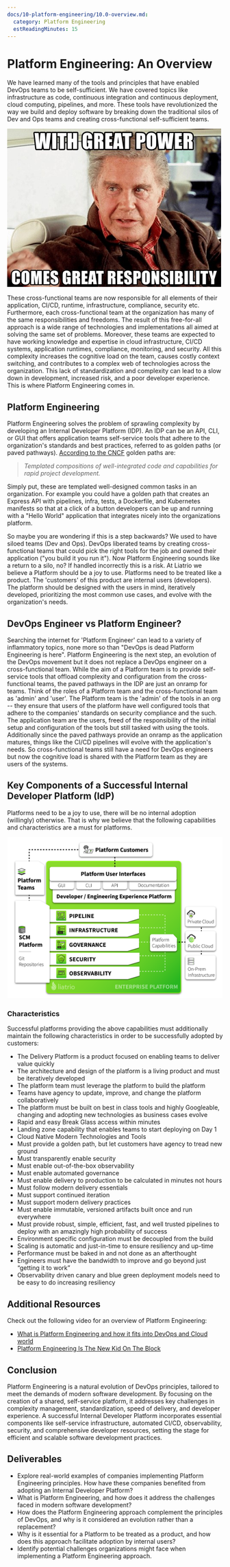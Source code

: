 ```yaml
---
docs/10-platform-engineering/10.0-overview.md:
  category: Platform Engineering
  estReadingMinutes: 15
---
```

# Platform Engineering: An Overview

We have learned many of the tools and principles that have enabled DevOps teams to be self-sufficient. We have covered topics like infrastructure as code, continuous integration and continuous deployment, cloud computing, pipelines, and more. These tools have revolutionized the way we build and deploy software by breaking down the traditional silos of Dev and Ops teams and creating cross-functional self-sufficient teams.

![with great power](./img10/with-great-power.jpg ':class=img-center :alt= with great power')

These cross-functional teams are now responsible for all elements of their application, CI/CD, runtime, infrastructure, compliance, security etc. Furthermore, each cross-functional team at the organization has many of the same responsibilities and freedoms. The result of this free-for-all approach is a wide range of technologies and implementations all aimed at solving the same set of problems. Moreover, these teams are expected to have working knowledge and expertise in cloud infrastructure, CI/CD systems, application runtimes, compliance, monitoring, and security. All this complexity increases the cognitive load on the team, causes costly context switching, and contributes to a complex web of technologies across the organization. This lack of standardization and complexity can lead to a slow down in development, increased risk, and a poor developer experience. This is where Platform Engineering comes in.

## Platform Engineering

Platform Engineering solves the problem of sprawling complexity by developing an Internal Developer Platform (IDP). An IDP can be an API, CLI, or GUI that offers application teams self-service tools that adhere to the organization's standards and best practices, referred to as golden paths (or paved pathways). [According to the CNCF](https://tag-app-delivery.cncf.io/whitepapers/platforms/) golden paths are:

> _Templated compositions of well-integrated code and capabilities for rapid project development._

Simply put, these are templated well-designed common tasks in an organization. For example you could have a golden path that creates an Express API with pipelines, infra, tests, a Dockerfile, and Kubernetes manifests so that at a click of a button developers can be up and running with a "Hello World" application that integrates nicely into the organizations platform.

So maybe you are wondering if this is a step backwards? We used to have siloed teams (Dev and Ops). DevOps liberated teams by creating cross-functional teams that could pick the right tools for the job and owned their application ("you build it you run it"). Now Platform Engineering sounds like a return to a silo, no? If handled incorrectly this is a risk. At Liatrio we believe a Platform should be a joy to use. Platforms need to be treated like a product. The 'customers' of this product are internal users (developers). The platform should be designed with the users in mind, iteratively developed, prioritizing the most common use cases, and evolve with the organization's needs.

## DevOps Engineer vs Platform Engineer?

Searching the internet for 'Platform Engineer' can lead to a variety of inflammatory topics, none more so than "DevOps is dead Platform Engineering is here". Platform Engineering is the next step, an evolution of the DevOps movement but it does not replace a DevOps engineer on a cross-functional team. While the aim of a Platform team is to provide self-service tools that offload complexity and configuration from the cross-functional teams, the paved pathways in the IDP are just an onramp for teams. Think of the roles of a Platform team and the cross-functional team as 'admin' and 'user'. The Platform team is the 'admin' of the tools in an org -- they ensure that users of the platform have well configured tools that adhere to the companies' standards on security compliance and the such. The application team are the users, freed of the responsibility of the initial setup and configuration of the tools but still tasked with using the tools. Additionally since the paved pathways provide an onramp as the application matures, things like the CI/CD pipelines will evolve with the application's needs. So cross-functional teams still have a need for DevOps engineers but now the cognitive load is shared with the Platform team as they are users of the systems.

## Key Components of a Successful Internal Developer Platform (IdP)

Platforms need to be a joy to use, there will be no internal adoption (willingly) otherwise. That is why we believe that the following capabilities and characteristics are a must for platforms.

![Liatrio's Platform](./img10/platform-eng.png ':class img-center :alt platform engineering')

### Characteristics

Successful platforms providing the above capabilities must additionally maintain the following characteristics in order to be successfully adopted by customers:

- The Delivery Platform is a product focused on enabling teams to deliver value quickly
- The architecture and design of the platform is a living product and must be iteratively developed
- The platform team must leverage the platform to build the platform
- Teams have agency to update, improve, and change the platform collaboratively
- The platform must be built on best in class tools and highly Googleable, changing and adopting new technologies as business cases evolve
- Rapid and easy Break Glass access within minutes
- Landing zone capability that enables teams to start deploying on Day 1
- Cloud Native Modern Technologies and Tools
- Must provide a golden path, but let customers have agency to tread new ground
- Must transparently enable security
- Must enable out-of-the-box observability
- Must enable automated governance
- Must enable delivery to production to be calculated in minutes not hours
- Must follow modern delivery essentials
- Must support continued iteration
- Must support modern delivery practices
- Must enable immutable, versioned artifacts built once and run everywhere
- Must provide robust, simple, efficient, fast, and well trusted pipelines to deploy with an amazingly high probability of success
- Environment specific configuration must be decoupled from the build
- Scaling is automatic and just-in-time to ensure resiliency and up-time
- Performance must be baked in and not done as an afterthought
- Engineers must have the bandwidth to improve and go beyond just “getting it to work”
- Observability driven canary and blue green deployment models need to be easy to do increasing resiliency

## Additional Resources

Check out the following video for an overview of Platform Engineering:

- [What is Platform Engineering and how it fits into DevOps and Cloud world](https://www.youtube.com/watch?v=ghzsBm8vOms)
- [Platform Engineering Is The New Kid On The Block](https://www.youtube.com/watch?v=wXyNHngEN-s)

## Conclusion

Platform Engineering is a natural evolution of DevOps principles, tailored to meet the demands of modern software development. By focusing on the creation of a shared, self-service platform, it addresses key challenges in complexity management, standardization, speed of delivery, and developer experience. A successful Internal Developer Platform incorporates essential components like self-service infrastructure, automated CI/CD, observability, security, and comprehensive developer resources, setting the stage for efficient and scalable software development practices.

## Deliverables

- Explore real-world examples of companies implementing Platform Engineering principles. How have these companies benefited from adopting an Internal Developer Platform?
- What is Platform Engineering, and how does it address the challenges faced in modern software development?
- How does the Platform Engineering approach complement the principles of DevOps, and why is it considered an evolution rather than a replacement?
- Why is it essential for a Platform to be treated as a product, and how does this approach facilitate adoption by internal users?
- Identify potential challenges organizations might face when implementing a Platform Engineering approach.
